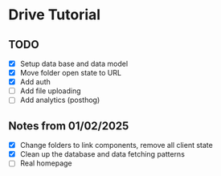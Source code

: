 # Drive Tutorial

## TODO

- [x] Setup data base and data model
- [x] Move folder open state to URL
- [x] Add auth
- [ ] Add file uploading
- [ ] Add analytics (posthog)

## Notes from 01/02/2025

- [x] Change folders to link components, remove all client state
- [x] Clean up the database and data fetching patterns
- [ ] Real homepage
